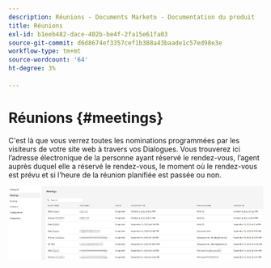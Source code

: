 ```yaml
---
description: Réunions - Documents Marketo - Documentation du produit
title: Réunions
exl-id: b1eeb482-dace-402b-be4f-2fa15e61fa03
source-git-commit: d6d8674ef3357cef1b388a43baade1c57ed98e3e
workflow-type: tm+mt
source-wordcount: '64'
ht-degree: 3%

---
```


# Réunions {#meetings}

C&#39;est là que vous verrez toutes les nominations programmées par les visiteurs de votre site web à travers vos Dialogues. Vous trouverez ici l’adresse électronique de la personne ayant réservé le rendez-vous, l’agent auprès duquel elle a réservé le rendez-vous, le moment où le rendez-vous est prévu et si l’heure de la réunion planifiée est passée ou non.

![](assets/meetings-1.png)
